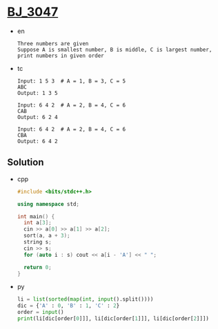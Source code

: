 # [BJ_3047](https://acmicpc.net/problem/3047)

* en

  ```en
  Three numbers are given
  Suppose A is smallest number, B is middle, C is largest number, print numbers in given order
  ```

* tc

  ```tc
  Input: 1 5 3  # A = 1, B = 3, C = 5
  ABC
  Output: 1 3 5

  Input: 6 4 2  # A = 2, B = 4, C = 6
  CAB
  Output: 6 2 4

  Input: 6 4 2  # A = 2, B = 4, C = 6
  CBA
  Output: 6 4 2
  ```

## Solution

* cpp

  ```cpp
  #include <bits/stdc++.h>

  using namespace std;

  int main() {
    int a[3];
    cin >> a[0] >> a[1] >> a[2];
    sort(a, a + 3);
    string s;
    cin >> s;
    for (auto i : s) cout << a[i - 'A'] << " ";

    return 0;
  }
  ```

* py

  ```py
  li = list(sorted(map(int, input().split())))
  dic = {'A' : 0, 'B' : 1, 'C' : 2}
  order = input()
  print(li[dic[order[0]]], li[dic[order[1]]], li[dic[order[2]]])
  ```
